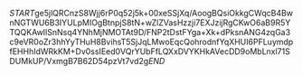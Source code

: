 $START$ge5jlQRCnzS8Wjj6rP0q52j5k+00xeSSjXq/AoogBQsiOkkgCWqcB4BwnNGTWU6B3IYULpMIOgBtnpjS8tN+wZlZVasHzzji7EXJzijRgCKwO6aB9R5YTQQKAwIlSnNsq4YNhMjNMOTAt9D/FNP2tDstFYga+Xk+dPksnANG4zqGa3c9eVR0oZr3hhYyTHuH8BvihsT5SjJqLMwoEqcQohrodnfYqXHUI6PFLuymdpfEHHhIdWRkKM+Dv0ssIEed0VQrYUbFfLQXxDVYKHkAVecDD9oMbLnxl71SDUMkUP/VxmgB7B62D54pzVt7vd2g$END$